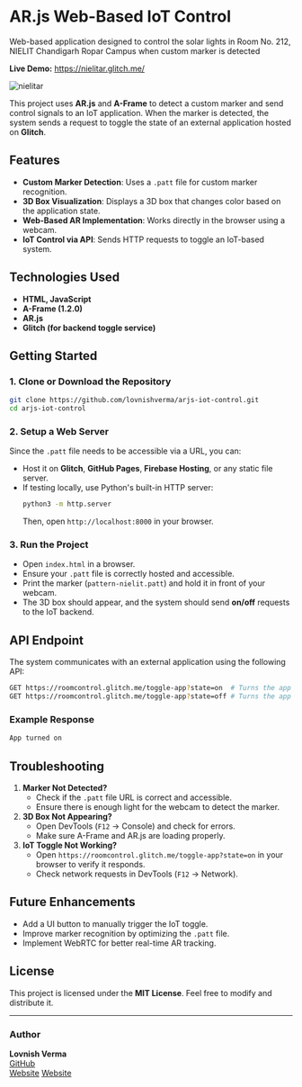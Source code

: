 # AR.js Web-Based IoT Control
Web-based application designed to control the solar lights in Room No. 212, NIELIT Chandigarh Ropar Campus when custom marker is detected

**Live Demo:** https://nielitar.glitch.me/


![nielitar](https://github.com/user-attachments/assets/a6397754-7c8b-4d2c-aeee-49e1582f0df3)

This project uses **AR.js** and **A-Frame** to detect a custom marker and send control signals to an IoT application. When the marker is detected, the system sends a request to toggle the state of an external application hosted on **Glitch**.

## Features

- **Custom Marker Detection**: Uses a `.patt` file for custom marker recognition.
- **3D Box Visualization**: Displays a 3D box that changes color based on the application state.
- **Web-Based AR Implementation**: Works directly in the browser using a webcam.
- **IoT Control via API**: Sends HTTP requests to toggle an IoT-based system.

## Technologies Used

- **HTML, JavaScript**
- **A-Frame (1.2.0)**
- **AR.js**
- **Glitch (for backend toggle service)**

## Getting Started

### 1. Clone or Download the Repository

```sh
git clone https://github.com/lovnishverma/arjs-iot-control.git
cd arjs-iot-control
```

### 2. Setup a Web Server

Since the `.patt` file needs to be accessible via a URL, you can:

- Host it on **Glitch**, **GitHub Pages**, **Firebase Hosting**, or any static file server.
- If testing locally, use Python's built-in HTTP server:
  ```sh
  python3 -m http.server
  ```
  Then, open `http://localhost:8000` in your browser.

### 3. Run the Project

- Open `index.html` in a browser.
- Ensure your `.patt` file is correctly hosted and accessible.
- Print the marker (`pattern-nielit.patt`) and hold it in front of your webcam.
- The 3D box should appear, and the system should send **on/off** requests to the IoT backend.

## API Endpoint

The system communicates with an external application using the following API:

```sh
GET https://roomcontrol.glitch.me/toggle-app?state=on  # Turns the app on
GET https://roomcontrol.glitch.me/toggle-app?state=off # Turns the app off
```

### Example Response

```sh
App turned on
```

## Troubleshooting

1. **Marker Not Detected?**
   - Check if the `.patt` file URL is correct and accessible.
   - Ensure there is enough light for the webcam to detect the marker.
2. **3D Box Not Appearing?**
   - Open DevTools (`F12` → Console) and check for errors.
   - Make sure A-Frame and AR.js are loading properly.
3. **IoT Toggle Not Working?**
   - Open `https://roomcontrol.glitch.me/toggle-app?state=on` in your browser to verify it responds.
   - Check network requests in DevTools (`F12` → Network).

## Future Enhancements

- Add a UI button to manually trigger the IoT toggle.
- Improve marker recognition by optimizing the `.patt` file.
- Implement WebRTC for better real-time AR tracking.

## License

This project is licensed under the **MIT License**. Feel free to modify and distribute it.

---

### Author

**Lovnish Verma**  
[GitHub](https://github.com/lovnishverma)  
[Website](https://lovnishverma.glitch.me) 
[Website](https://lovnishverma.glitch.me)  


